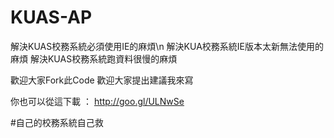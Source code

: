 KUAS-AP
=======
解決KUAS校務系統必須使用IE的麻煩\n
解決KUA校務系統IE版本太新無法使用的麻煩
解決KUAS校務系統跑資料很慢的麻煩

歡迎大家Fork此Code
歡迎大家提出建議我來寫

你也可以從這下載 ： http://goo.gl/ULNwSe

#自己的校務系統自己救
